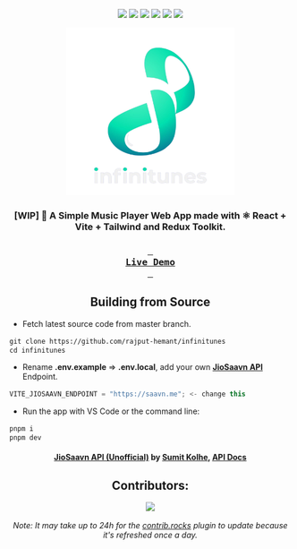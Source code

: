 <div align=center>

<!-- labels -->

![][views] ![][stars] ![][forks] ![][issues] ![][license] ![][repo-size]

<!-- logo/title -->

<picture>
  <source media="(prefers-color-scheme: dark, (max-width:300px))" srcset="./public/images/logo1920.png">
  <source media="(prefers-color-scheme: light,(max-width:300px))" srcset="./public/images/logo1500.png">
  <img src="./public/images/logo1920.png" width="300px" alt="infinitunes">
</picture>

### [WIP] 🎵 A Simple Music Player Web App made with ⚛️ React + Vite +  Tailwind and Redux Toolkit.

### **[<kbd> <br> Live Demo <br> </kbd>][site]**

## Building from Source

</div>

- Fetch latest source code from master branch.

```console
git clone https://github.com/rajput-hemant/infinitunes
cd infinitunes
```

- Rename **.env.example** => **.env.local**, add your own [**JioSaavn API**][api] Endpoint.

```js
VITE_JIOSAAVN_ENDPOINT = "https://saavn.me"; <- change this
```

- Run the app with VS Code or the command line:

```console
pnpm i
pnpm dev
```

<div align = center>

#### [JioSaavn API (Unofficial)][api] by [Sumit Kolhe][cc], [API Docs][api-docs]

## Contributors:

[![][contributors]][contributors-graph]

_Note: It may take up to 24h for the [contrib.rocks][contrib-rocks] plugin to update because it's refreshed once a day._

</div>

<!----------------------------------{ Labels }--------------------------------->

[views]: https://komarev.com/ghpvc/?username=infinitunes&label=view%20counter&color=red&style=flat
[repo-size]: https://img.shields.io/github/repo-size/rajput-hemant/infinitunes
[issues]: https://img.shields.io/github/issues-raw/rajput-hemant/infinitunes
[license]: https://img.shields.io/github/license/rajput-hemant/infinitunes
[forks]: https://img.shields.io/github/forks/rajput-hemant/infinitunes?style=flat
[stars]: https://img.shields.io/github/stars/rajput-hemant/infinitunes
[contributors]: https://contrib.rocks/image?repo=rajput-hemant/infinitunes&max=500
[contributors-graph]: https://github.com/rajput-hemant/infinitunes/graphs/contributors
[contrib-rocks]: https://contrib.rocks/preview?repo=rajput-hemant%2Finfinitunes

<!-----------------------------------{ Links }---------------------------------->

[site]: https://infinitunes.vercel.app

<!------------------------------------{ api }----------------------------------->

[api]: https://github.com/sumitkolhe/jiosaavn-api
[api-docs]: https://docs.saavn.me
[cc]: https://github.com/sumitkolhe
